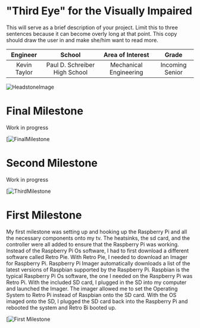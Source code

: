 ﻿# "Third Eye" for the Visually Impaired
This will serve as a brief description of your project. Limit this to three sentences because it can become overly long at that point. This copy should draw the user in and make she/him want to read more.

| **Engineer** | **School** | **Area of Interest** | **Grade** |
|:--:|:--:|:--:|:--:|
|Kevin Taylor|Paul D. Schreiber High School|Mechanical Engineering|Incoming Senior|

![HeadstoneImage](https://www.google.com/url?sa=i&url=https%3A%2F%2Fdepositphotos.com%2Fvector-images%2Fno-image-available.html&psig=AOvVaw3JmqNYYWLQm3FT7_9CzTbK&ust=1625923306315000&source=images&cd=vfe&ved=0CAoQjRxqFwoTCIjJ4bqK1vECFQAAAAAdAAAAABAD)
  
# Final Milestone
Work in progress 

[![FinalMilestone](https://www.google.com/url?sa=i&url=http%3A%2F%2Fwww.jbhwheelchair.com%2Fproducts%2Fmobility-scooter%2Ffdb-05%2F&psig=AOvVaw2aQaXhHUPBds-F24d7f2Fr&ust=1625923350677000&source=images&cd=vfe&ved=0CAoQjRxqFwoTCPjKq9GK1vECFQAAAAAdAAAAABAK)

# Second Milestone
Work in progress

[![ThirdMilestone](https://www.google.com/url?sa=i&url=http%3A%2F%2Fwww.jbhwheelchair.com%2Fproducts%2Fmobility-scooter%2Ffdb-05%2F&psig=AOvVaw2aQaXhHUPBds-F24d7f2Fr&ust=1625923350677000&source=images&cd=vfe&ved=0CAoQjRxqFwoTCPjKq9GK1vECFQAAAAAdAAAAABAK)
# First Milestone
  

My first milestone was setting up and hooking up the Raspberry Pi and all the necessary components onto my tv. The heatsinks, the sd card, and the controller were all added to ensure that the Raspberry Pi was working. Instead of the Raspberry Pi Os software, I had to first download a different software called Retro Pie. With Retro Pie, I needed to download an Imager for Raspberry Pi. Raspberry Pi Imager automatically downloads a list of the latest versions of Raspbian supported by the Raspberry Pi. Raspbian is the typical Raspberry Pi Os software, the one I needed on the Raspberry Pi was Retro Pi. With the included SD card, I plugged in the SD into my computer and launched the Imager. The imager allowed me to set the Operating System to Retro Pi instead of Raspbian onto the SD card. With the OS imaged onto the SD, I plugged the SD card back into the Raspberry Pi and rebooted the system and Retro Bi booted up.

[![First Milestone](https://www.google.com/url?sa=i&url=http%3A%2F%2Fwww.jbhwheelchair.com%2Fproducts%2Fmobility-scooter%2Ffdb-05%2F&psig=AOvVaw2aQaXhHUPBds-F24d7f2Fr&ust=1625923350677000&source=images&cd=vfe&ved=0CAoQjRxqFwoTCPjKq9GK1vECFQAAAAAdAAAAABAK)
